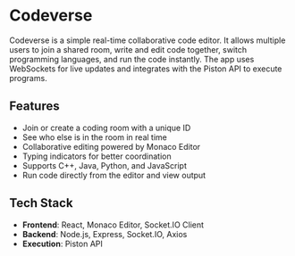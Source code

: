 # Codeverse

Codeverse is a simple real-time collaborative code editor. It allows multiple users to join a shared room, write and edit code together, switch programming languages, and run the code instantly. The app uses WebSockets for live updates and integrates with the Piston API to execute programs.

## Features
- Join or create a coding room with a unique ID  
- See who else is in the room in real time  
- Collaborative editing powered by Monaco Editor  
- Typing indicators for better coordination  
- Supports C++, Java, Python, and JavaScript  
- Run code directly from the editor and view output  

## Tech Stack
- **Frontend**: React, Monaco Editor, Socket.IO Client  
- **Backend**: Node.js, Express, Socket.IO, Axios  
- **Execution**: Piston API